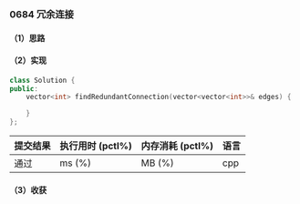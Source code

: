### 0684 冗余连接

#### （1）思路

#### （2）实现

```cpp
class Solution {
public:
    vector<int> findRedundantConnection(vector<vector<int>>& edges) {

    }
};
```

| 提交结果 | 执行用时 (pctl%) | 内存消耗 (pctl%) | 语言 |
|:---------|:-----------------|:-----------------|:-----|
| 通过     |  ms (%)   |  MB (%)  | cpp  |

#### （3）收获
